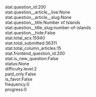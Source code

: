 stat.question_id:200  
stat.question__article__live:None  
stat.question__article__slug:None  
stat.question__title:Number of Islands  
stat.question__title_slug:number-of-islands  
stat.question__hide:False  
stat.total_acs:15940  
stat.total_submitted:36311  
stat.total_column_articles:15  
stat.frontend_question_id:200  
stat.is_new_question:False  
status:None  
difficulty.level:2  
paid_only:False  
is_favor:False  
frequency:0  
progress:0  
